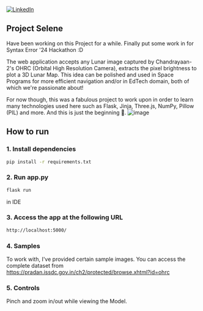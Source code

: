 [![LinkedIn](https://img.shields.io/badge/LinkedIn-%230077B5.svg?style=for-the-badge&logo=linkedin&logoColor=white)](https://www.linkedin.com/in/krishiv1545/)

## Project Selene

Have been working on this Project for a while. Finally put some work in for Syntax Error '24 Hackathon :D

The web application accepts any Lunar image captured by Chandrayaan-2's OHRC (Orbital High Resolution Camera), extracts the pixel brightness to plot a 3D Lunar Map.
This idea can be polished and used in Space Programs for more efficient navigation and/or in EdTech domain, both of which we're passionate about!

For now though, this was a fabulous project to work upon in order to learn many technologies used here such as Flask, Jinja, Three.js, NumPy, Pillow (PIL) and more. And this is just the beginning 💪.
![image](https://github.com/user-attachments/assets/b6e2ec06-ab2e-4549-91bd-e3407e25af18)


## How to run

### 1. Install dependencies

```bash
pip install -r requirements.txt
```

### 2. Run app.py 

```bash
flask run
```
in IDE

### 3. Access the app at the following URL

```bash
http://localhost:5000/
```

### 4. Samples

To work with, I've provided certain sample images. You can access the complete dataset from https://pradan.issdc.gov.in/ch2/protected/browse.xhtml?id=ohrc

### 5. Controls

Pinch and zoom in/out while viewing the Model.
